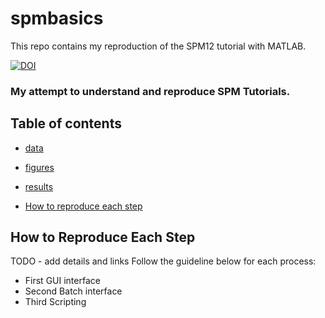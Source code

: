 # spmbasics

This repo contains my reproduction of the SPM12 tutorial with MATLAB.

[![DOI](https://zenodo.org/badge/784344321.svg)](https://zenodo.org/doi/10.5281/zenodo.10953222)
### My attempt to understand and reproduce SPM Tutorials.

<Project description>
  
## Table of contents
   * [data](https://github.com/mselimata/spmbasics/tree/main/data#readme)
   * [figures](https://github.com/mselimata/spmbasics/blob/main/figures/README.md)
   * [results](https://github.com/mselimata/spmbasics/blob/main/results/README.md)

   * [How to reproduce each step](#How-to-reproduce-each-step)

 ## How to Reproduce Each Step
 TODO - add details and links
Follow the guideline below for each process:
 *   First GUI interface
 *   Second Batch interface
 *   Third Scripting 

